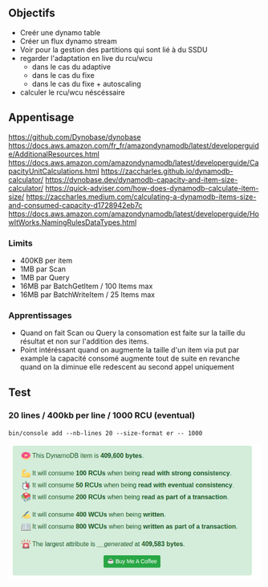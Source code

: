 ## Objectifs
- Creér une dynamo table
- Créer un flux dynamo stream
- Voir pour la gestion des partitions qui sont lié à du SSDU
- regarder l'adaptation en live du rcu/wcu
  - dans le cas du adaptive
  - dans le cas du fixe
  - dans le cas du fixe + autoscaling
- calculer le rcu/wcu néscéssaire

## Appentisage
https://github.com/Dynobase/dynobase
https://docs.aws.amazon.com/fr_fr/amazondynamodb/latest/developerguide/AdditionalResources.html
https://docs.aws.amazon.com/amazondynamodb/latest/developerguide/CapacityUnitCalculations.html
https://zaccharles.github.io/dynamodb-calculator/
https://dynobase.dev/dynamodb-capacity-and-item-size-calculator/
https://quick-adviser.com/how-does-dynamodb-calculate-item-size/
https://zaccharles.medium.com/calculating-a-dynamodb-items-size-and-consumed-capacity-d1728942eb7c
https://docs.aws.amazon.com/amazondynamodb/latest/developerguide/HowItWorks.NamingRulesDataTypes.html

### Limits
- 400KB per item
- 1MB par Scan
- 1MB par Query
- 16MB par BatchGetItem / 100 Items max
- 16MB par BatchWriteItem / 25 Items max

### Apprentissages
- Quand on fait Scan ou Query la consomation est faite sur la taille du résultat et non sur l'addition des items.
- Point intéréssant quand on augmente la taille d'un item via put par example la capacité consomé augmente tout de suite en revanche quand on la diminue elle redescent au second appel uniquement
## Test

### 20 lines / 400kb per line / 1000 RCU (eventual)

`bin/console add --nb-lines 20 --size-format er -- 1000`

![](images/400kb.png)